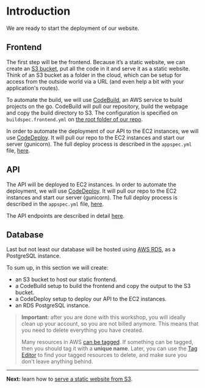 # Introduction

We are ready to start the deployment of our website.

## Frontend
The first step will be the frontend. Because it’s a static website, we can create an [S3 bucket](http://docs.aws.amazon.com/AmazonS3/latest/dev/UsingBucket.html), put all the code in it and serve it as a static website. Think of an S3 bucket as a folder in the cloud, which can be setup for access from the outside world via a URL (and even help a bit with your application's routes).

To automate the build, we will use [CodeBuild](https://aws.amazon.com/codebuild/), an AWS service to build projects on the go.
CodeBuild will pull our repository, build the webpage and copy the build directory to S3. The configuration is specified on `buildspec.frontend.yml` on [the root folder of our repo](/buildspec.frontend.yml).

In order to automate the deployment of our API to the EC2 instances, we will use [CodeDeploy](http://docs.aws.amazon.com/codedeploy/latest/userguide/welcome.html). It will pull our repo to the EC2 instances and start our server (gunicorn). The full deploy process is described in the `appspec.yml` file, [here](/appspec.yml).

## API
The API will be deployed to EC2 instances. In order to automate the deployment, we will use [CodeDeploy](http://docs.aws.amazon.com/codedeploy/latest/userguide/welcome.html). It will pull our repo to the EC2 instances and start our server (gunicorn). The full deploy process is described in the `appspec.yml` file, [here](/appspec.yml).

The API endpoints are described in detail [here](https://github.com/ahmed-belhadj/conduit-node-api/tree/master/api#endpoints).

## Database
Last but not least our database will be hosted using [AWS RDS](http://docs.aws.amazon.com/AmazonRDS/latest/UserGuide/Welcome.html), as a PostgreSQL instance.

To sum up, in this section we will create:

- an S3 bucket to host our static frontend.
- a CodeBuild setup to build the frontend and copy the output to the S3 bucket.
- a CodeDeploy setup to deploy our API to the EC2 instances.
- an RDS PostgreSQL instance.

> **Important:** after you are done with this workshop, you will ideally clean up your account, so you are not billed anymore. This means that you need to delete everything you have created.
>
> Many resources in AWS [can be tagged](https://aws.amazon.com/answers/account-management/aws-tagging-strategies/). If something can be tagged, then you should tag it with a **unique name**. Later, you can use the [Tag Editor](https://aws.amazon.com/blogs/aws/resource-groups-and-tagging/) to find your tagged resources to delete, and make sure you don't leave anything behind.

---

**Next:** learn how to [serve a static website from S3](/workshop/s3-web-ec2-api-rds/01-serve-website-from-s3.md).
